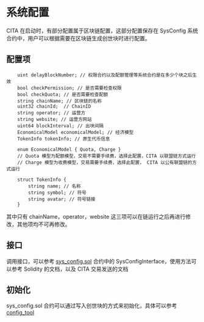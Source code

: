# 系统配置

CITA 在启动时，有部分配置属于区块链配置，这部分配置保存在 SysConfig 系统合约中，用户可以根据需要在区块链生成创世块时进行配置。

## 配置项

```solidity
    uint delayBlockNumber; // 权限合约以及配额管理等系统合约是在多少个块之后生效
    bool checkPermission; // 是否需要检查权限
    bool checkQuota; // 是否需要检查配额
    string chainName; // 区块链的名称
    uint32 chainId;  // ChainID
    string operator; // 运营方
    string website; // 运营方网站
    uint64 blockInterval; // 出块间隔
    EconomicalModel economicalModel; // 经济模型
    TokenInfo tokenInfo; // 原生代币信息

    enum EconomicalModel { Quota, Charge }
    // Quota 模型为配额模型，交易不需要手续费，选择此配置，CITA 以联盟链方式运行
    // Charge 模型为收费模型，交易需要手续费，选择此配置， CITA 以公有联盟链的方式运行

    struct TokenInfo {
        string name; // 名称
        string symbol; // 符号
        string avatar; // 符号链接
    }
```

其中只有 chainName，operator，website 这三项可以在链运行之后再进行修改，其他项均不可再修改。

## 接口

调用接口，可以参考 [sys_config.sol](https://github.com/cryptape/cita/blob/develop/scripts/contracts/src/system/sys_config.sol#L6) 合约中的 SysConfigInterface，使用方法可以参考 Solidity 的文档，以及 CITA 交易发送的文档

## 初始化

sys_config.sol 合约可以通过写入创世块的方式来初始化，具体可以参考 [config_tool](./chain/config_tool)

